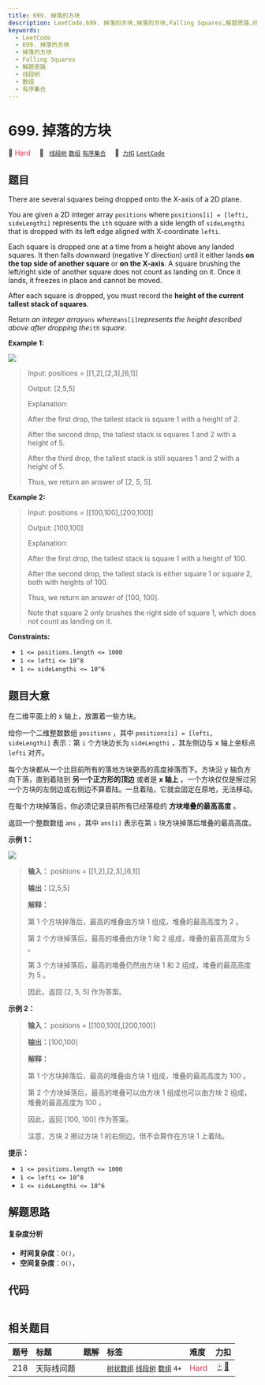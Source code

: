 ```yaml
---
title: 699. 掉落的方块
description: LeetCode,699. 掉落的方块,掉落的方块,Falling Squares,解题思路,线段树,数组,有序集合
keywords:
  - LeetCode
  - 699. 掉落的方块
  - 掉落的方块
  - Falling Squares
  - 解题思路
  - 线段树
  - 数组
  - 有序集合
---
```


# 699. 掉落的方块

🔴 <font color=#ff334b>Hard</font>&emsp; 🔖&ensp; [`线段树`](/tag/segment-tree.md) [`数组`](/tag/array.md) [`有序集合`](/tag/ordered-set.md)&emsp; 🔗&ensp;[`力扣`](https://leetcode.cn/problems/falling-squares) [`LeetCode`](https://leetcode.com/problems/falling-squares)

## 题目

There are several squares being dropped onto the X-axis of a 2D plane.

You are given a 2D integer array `positions` where `positions[i] = [lefti,
sideLengthi]` represents the `ith` square with a side length of `sideLengthi`
that is dropped with its left edge aligned with X-coordinate `lefti`.

Each square is dropped one at a time from a height above any landed squares.
It then falls downward (negative Y direction) until it either lands **on the
top side of another square** or **on the X-axis**. A square brushing the
left/right side of another square does not count as landing on it. Once it
lands, it freezes in place and cannot be moved.

After each square is dropped, you must record the **height of the current
tallest stack of squares**.

Return _an integer array_`ans` _where_`ans[i]`_represents the height described
above after dropping the_`ith` _square_.



**Example 1:**

![](https://assets.leetcode.com/uploads/2021/04/28/fallingsq1-plane.jpg)

> Input: positions = [[1,2],[2,3],[6,1]]
> 
> Output: [2,5,5]
> 
> Explanation:
> 
> After the first drop, the tallest stack is square 1 with a height of 2.
> 
> After the second drop, the tallest stack is squares 1 and 2 with a height of 5.
> 
> After the third drop, the tallest stack is still squares 1 and 2 with a height of 5.
> 
> Thus, we return an answer of [2, 5, 5].

**Example 2:**

> Input: positions = [[100,100],[200,100]]
> 
> Output: [100,100]
> 
> Explanation:
> 
> After the first drop, the tallest stack is square 1 with a height of 100.
> 
> After the second drop, the tallest stack is either square 1 or square 2, both with heights of 100.
> 
> Thus, we return an answer of [100, 100].
> 
> Note that square 2 only brushes the right side of square 1, which does not count as landing on it.

**Constraints:**

  * `1 <= positions.length <= 1000`
  * `1 <= lefti <= 10^8`
  * `1 <= sideLengthi <= 10^6`


## 题目大意

在二维平面上的 x 轴上，放置着一些方块。

给你一个二维整数数组 `positions` ，其中 `positions[i] = [lefti, sideLengthi]` 表示：第 `i`
个方块边长为 `sideLengthi` ，其左侧边与 x 轴上坐标点 `lefti` 对齐。

每个方块都从一个比目前所有的落地方块更高的高度掉落而下。方块沿 y 轴负方向下落，直到着陆到 **另一个正方形的顶边** 或者是 **x 轴上**
。一个方块仅仅是擦过另一个方块的左侧边或右侧边不算着陆。一旦着陆，它就会固定在原地，无法移动。

在每个方块掉落后，你必须记录目前所有已经落稳的 **方块堆叠的最高高度** 。

返回一个整数数组 `ans` ，其中 `ans[i]` 表示在第 `i` 块方块掉落后堆叠的最高高度。



**示例 1：**

![](https://assets.leetcode.com/uploads/2021/04/28/fallingsq1-plane.jpg)

> 
> 
> 
> 
> 
> **输入：** positions = [[1,2],[2,3],[6,1]]
> 
> **输出：**[2,5,5]
> 
> **解释：**
> 
> 第 1 个方块掉落后，最高的堆叠由方块 1 组成，堆叠的最高高度为 2 。
> 
> 第 2 个方块掉落后，最高的堆叠由方块 1 和 2 组成，堆叠的最高高度为 5 。
> 
> 第 3 个方块掉落后，最高的堆叠仍然由方块 1 和 2 组成，堆叠的最高高度为 5 。
> 
> 因此，返回 [2, 5, 5] 作为答案。
> 
> 

**示例 2：**

> 
> 
> 
> 
> 
> **输入：** positions = [[100,100],[200,100]]
> 
> **输出：**[100,100]
> 
> **解释：**
> 
> 第 1 个方块掉落后，最高的堆叠由方块 1 组成，堆叠的最高高度为 100 。
> 
> 第 2 个方块掉落后，最高的堆叠可以由方块 1 组成也可以由方块 2 组成，堆叠的最高高度为 100 。
> 
> 因此，返回 [100, 100] 作为答案。
> 
> 注意，方块 2 擦过方块 1 的右侧边，但不会算作在方块 1 上着陆。
> 
> 



**提示：**

  * `1 <= positions.length <= 1000`
  * `1 <= lefti <= 10^8`
  * `1 <= sideLengthi <= 10^6`


## 解题思路

#### 复杂度分析

- **时间复杂度**：`O()`，
- **空间复杂度**：`O()`，

## 代码

```javascript

```

## 相关题目

<!-- prettier-ignore -->
| 题号 | 标题 | 题解 | 标签 | 难度 | 力扣 |
| :------: | :------ | :------: | :------ | :------ | :------: |
| 218 | 天际线问题 |  |  [`树状数组`](/tag/binary-indexed-tree.md) [`线段树`](/tag/segment-tree.md) [`数组`](/tag/array.md) `4+` | <font color=#ff334b>Hard</font> | [🀄️](https://leetcode.cn/problems/the-skyline-problem) [🔗](https://leetcode.com/problems/the-skyline-problem) |
